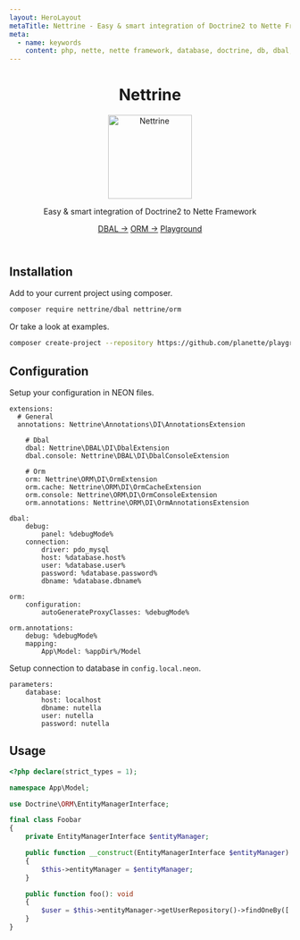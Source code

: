 ```yaml
---
layout: HeroLayout
metaTitle: Nettrine - Easy & smart integration of Doctrine2 to Nette Framework
meta:
  - name: keywords
    content: php, nette, nette framework, database, doctrine, db, dbal, console, events, listeners
---
```


<header class="text-center">
  <h1>Nettrine</h1>
  <img class="m-auto" src="https://avatars.githubusercontent.com/nettrine" alt="Nettrine" title="Nettrine logo" width="150">
  <p class="text-2xl text-gray-600">
    Easy & smart integration of Doctrine2 to Nette Framework
  </p>
    <p class="mt-6">
    <a href="/packages/nettrine/dbal.html" class="bg-blue-600 hover:bg-blue-700 text-white font-bold py-2 px-4 rounded">DBAL →</a>
    <a href="/packages/nettrine/orm.html" class="bg-blue-600 hover:bg-blue-700 text-white font-bold py-2 px-4 rounded">ORM →</a>
    <a href="/examples.html#nettrine" class="bg-blue-600 hover:bg-blue-700 text-white font-bold py-2 px-4 rounded">Playground</a>
  </p>
</header>

## Installation

Add to your current project using composer.

```bash
composer require nettrine/dbal nettrine/orm
```

Or take a look at examples.

```bash
composer create-project --repository https://github.com/planette/playground
```

## Configuration

Setup your configuration in NEON files.

```neon
extensions:
  # General
  annotations: Nettrine\Annotations\DI\AnnotationsExtension

	# Dbal
	dbal: Nettrine\DBAL\DI\DbalExtension
	dbal.console: Nettrine\DBAL\DI\DbalConsoleExtension

	# Orm
	orm: Nettrine\ORM\DI\OrmExtension
	orm.cache: Nettrine\ORM\DI\OrmCacheExtension
	orm.console: Nettrine\ORM\DI\OrmConsoleExtension
	orm.annotations: Nettrine\ORM\DI\OrmAnnotationsExtension

dbal:
	debug:
		panel: %debugMode%
	connection:
		driver: pdo_mysql
		host: %database.host%
		user: %database.user%
		password: %database.password%
		dbname: %database.dbname%

orm:
	configuration:
		autoGenerateProxyClasses: %debugMode%

orm.annotations:
	debug: %debugMode%
	mapping:
		App\Model: %appDir%/Model
```

Setup connection to database in `config.local.neon`.

```neon
parameters:
	database:
		host: localhost
		dbname: nutella
		user: nutella
		password: nutella
```

## Usage

```php
<?php declare(strict_types = 1);

namespace App\Model;

use Doctrine\ORM\EntityManagerInterface;

final class Foobar
{
	private EntityManagerInterface $entityManager;

	public function __construct(EntityManagerInterface $entityManager)
	{
		$this->entityManager = $entityManager;
	}

	public function foo(): void
	{
		$user = $this->entityManager->getUserRepository()->findOneBy(['email' => 'milan@sulc.dev']);
	}
}
```
